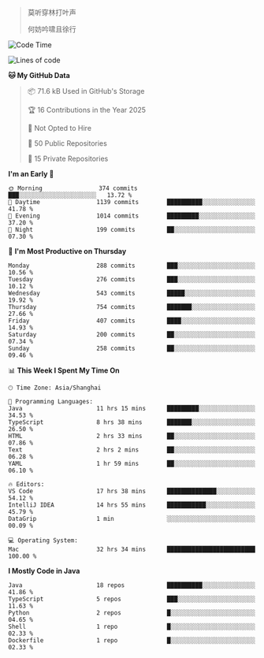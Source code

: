 > 莫听穿林打叶声
> 
> 何妨吟啸且徐行

<!-- ![Github Stats](https://github-readme-stats.vercel.app/api?username=catch6&count_private=true&show_icons=true&theme=gruvbox) -->

<!-- ![Top Langs](https://github-readme-stats.vercel.app/api/top-langs/?username=catch6&layout=compact) -->

<!--START_SECTION:waka-->
![Code Time](http://img.shields.io/badge/Code%20Time-2%2C066%20hrs%2018%20mins-blue)

![Lines of code](https://img.shields.io/badge/From%20Hello%20World%20I%27ve%20Written-9.4%20million%20lines%20of%20code-blue)

**🐱 My GitHub Data** 

> 📦 71.6 kB Used in GitHub's Storage 
 > 
> 🏆 16 Contributions in the Year 2025
 > 
> 🚫 Not Opted to Hire
 > 
> 📜 50 Public Repositories 
 > 
> 🔑 15 Private Repositories 
 > 
**I'm an Early 🐤** 

```text
🌞 Morning                374 commits         ███░░░░░░░░░░░░░░░░░░░░░░   13.72 % 
🌆 Daytime                1139 commits        ██████████░░░░░░░░░░░░░░░   41.78 % 
🌃 Evening                1014 commits        █████████░░░░░░░░░░░░░░░░   37.20 % 
🌙 Night                  199 commits         ██░░░░░░░░░░░░░░░░░░░░░░░   07.30 % 
```
📅 **I'm Most Productive on Thursday** 

```text
Monday                   288 commits         ███░░░░░░░░░░░░░░░░░░░░░░   10.56 % 
Tuesday                  276 commits         ███░░░░░░░░░░░░░░░░░░░░░░   10.12 % 
Wednesday                543 commits         █████░░░░░░░░░░░░░░░░░░░░   19.92 % 
Thursday                 754 commits         ███████░░░░░░░░░░░░░░░░░░   27.66 % 
Friday                   407 commits         ████░░░░░░░░░░░░░░░░░░░░░   14.93 % 
Saturday                 200 commits         ██░░░░░░░░░░░░░░░░░░░░░░░   07.34 % 
Sunday                   258 commits         ██░░░░░░░░░░░░░░░░░░░░░░░   09.46 % 
```


📊 **This Week I Spent My Time On** 

```text
🕑︎ Time Zone: Asia/Shanghai

💬 Programming Languages: 
Java                     11 hrs 15 mins      █████████░░░░░░░░░░░░░░░░   34.53 % 
TypeScript               8 hrs 38 mins       ███████░░░░░░░░░░░░░░░░░░   26.50 % 
HTML                     2 hrs 33 mins       ██░░░░░░░░░░░░░░░░░░░░░░░   07.86 % 
Text                     2 hrs 2 mins        ██░░░░░░░░░░░░░░░░░░░░░░░   06.28 % 
YAML                     1 hr 59 mins        ██░░░░░░░░░░░░░░░░░░░░░░░   06.10 % 

🔥 Editors: 
VS Code                  17 hrs 38 mins      ██████████████░░░░░░░░░░░   54.12 % 
IntelliJ IDEA            14 hrs 55 mins      ███████████░░░░░░░░░░░░░░   45.79 % 
DataGrip                 1 min               ░░░░░░░░░░░░░░░░░░░░░░░░░   00.09 % 

💻 Operating System: 
Mac                      32 hrs 34 mins      █████████████████████████   100.00 % 
```

**I Mostly Code in Java** 

```text
Java                     18 repos            ██████████░░░░░░░░░░░░░░░   41.86 % 
TypeScript               5 repos             ███░░░░░░░░░░░░░░░░░░░░░░   11.63 % 
Python                   2 repos             █░░░░░░░░░░░░░░░░░░░░░░░░   04.65 % 
Shell                    1 repo              █░░░░░░░░░░░░░░░░░░░░░░░░   02.33 % 
Dockerfile               1 repo              █░░░░░░░░░░░░░░░░░░░░░░░░   02.33 % 
```




<!--END_SECTION:waka-->
